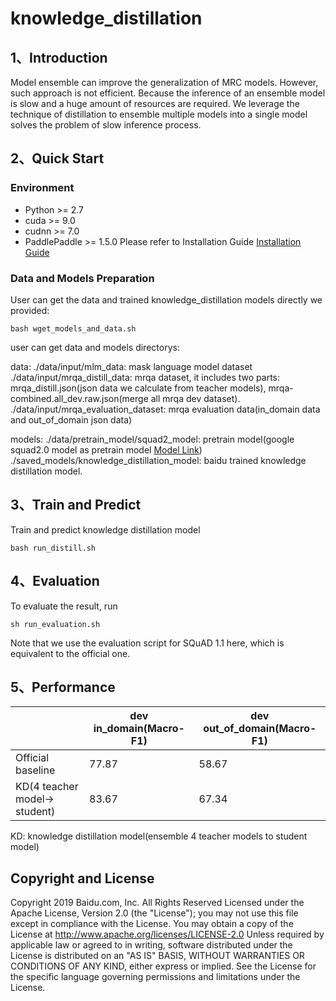 # knowledge_distillation

## 1、Introduction
Model ensemble can improve the generalization of MRC models. However, such approach is not efficient. Because the inference of an ensemble model is slow and a huge amount of resources are required. We leverage the technique of distillation to ensemble multiple models into a single model solves the problem of slow inference process.

## 2、Quick Start

### Environment
- Python >= 2.7
- cuda >= 9.0
- cudnn >= 7.0
- PaddlePaddle >= 1.5.0 Please refer to Installation Guide [Installation Guide](http://www.paddlepaddle.org/#quick-start)

### Data and Models Preparation
User can get the data and trained knowledge_distillation models directly we provided: 
```
bash wget_models_and_data.sh
```
user can get data and models directorys: 

data: 
./data/input/mlm_data: mask language model dataset
./data/input/mrqa_distill_data: mrqa dataset, it includes two parts: mrqa_distill.json(json data we calculate from teacher models), mrqa-combined.all_dev.raw.json(merge all mrqa dev dataset). 
./data/input/mrqa_evaluation_dataset: mrqa evaluation data(in_domain data and out_of_domain json data)

models: 
./data/pretrain_model/squad2_model: pretrain model(google squad2.0 model as pretrain model [Model Link](https://worksheets.codalab.org/worksheets/0x3852e60a51d2444680606556d404c657))
./saved_models/knowledge_distillation_model: baidu trained knowledge distillation model.

## 3、Train and Predict
Train and predict  knowledge distillation model
```
bash run_distill.sh
```

## 4、Evaluation
To evaluate the result, run
```
sh run_evaluation.sh
```
Note that we use the evaluation script for SQuAD 1.1 here, which is equivalent to the official one.

## 5、Performance

|  | dev in_domain(Macro-F1)| dev out_of_domain(Macro-F1) |
| ------------- | ------------ | ------------ |
| Official baseline | 77.87 | 58.67 |
| KD(4 teacher model-> student)| 83.67 | 67.34 |
KD: knowledge distillation model(ensemble 4 teacher models to student model)

## Copyright and License
Copyright 2019 Baidu.com, Inc. All Rights Reserved Licensed under the Apache License, Version 2.0 (the "License"); you may not use this file except in compliance with the License. You may obtain a copy of the License at http://www.apache.org/licenses/LICENSE-2.0 Unless required by applicable law or agreed to in writing, software distributed under the License is distributed on an "AS IS" BASIS, WITHOUT WARRANTIES OR CONDITIONS OF ANY KIND, either express or implied. See the License for the specific language governing permissions and
limitations under the License.



